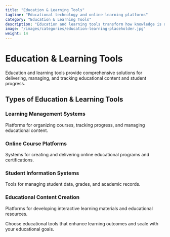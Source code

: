 ```yaml
---
title: "Education & Learning Tools"
tagline: "Educational technology and online learning platforms"
category: "Education & Learning Tools"
description: "Education and learning tools transform how knowledge is delivered and acquired. From online course platforms to learning management systems, these tools make education more accessible and effective."
image: "/images/categories/education-learning-placeholder.jpg"
weight: 14
---
```


# Education & Learning Tools

Education and learning tools provide comprehensive solutions for delivering, managing, and tracking educational content and student progress.

## Types of Education & Learning Tools

### Learning Management Systems
Platforms for organizing courses, tracking progress, and managing educational content.

### Online Course Platforms
Systems for creating and delivering online educational programs and certifications.

### Student Information Systems
Tools for managing student data, grades, and academic records.

### Educational Content Creation
Platforms for developing interactive learning materials and educational resources.

Choose educational tools that enhance learning outcomes and scale with your educational goals.